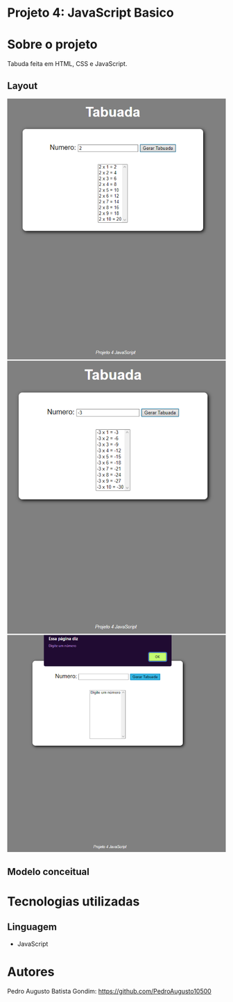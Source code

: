 # Projeto 4: JavaScript Basico

# Sobre o projeto

Tabuda feita em HTML, CSS e JavaScript.


## Layout

 ![Tela inicial](https://github.com/PedroAugusto10500/ProjetoTabuada/blob/master/fotoTabuda.png)
 ![Tela inicial](https://github.com/PedroAugusto10500/ProjetoTabuada/blob/master/fotoTabudaNegativa.png)
 ![Tela inicial](https://github.com/PedroAugusto10500/ProjetoTabuada/blob/master/fotoValidacaoTabuada.png)




## Modelo conceitual

# Tecnologias utilizadas

## Linguagem
- JavaScript

# Autores

Pedro Augusto Batista Gondim: https://github.com/PedroAugusto10500


